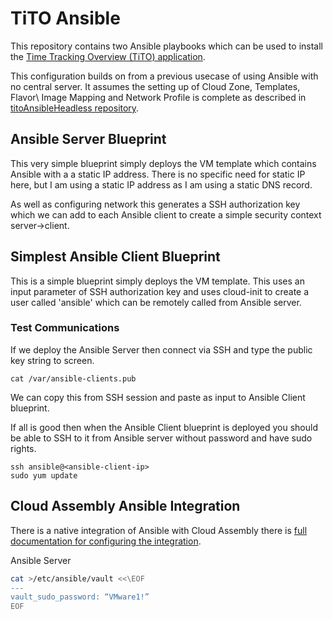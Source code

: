 # TiTO Ansible

This repository contains two Ansible playbooks which can be used to install the [Time Tracking Overview (TiTO) application](https://github.com/vmeoc/Tito).

This configuration builds on from a previous usecase of using Ansible with no central server. It assumes the setting up of Cloud Zone, Templates, Flavor\ Image Mapping and Network Profile is complete as described in [titoAnsibleHeadless repository](https://github.com/darrylcauldwell/titoAnsibleHeadless).

## Ansible Server Blueprint

This very simple blueprint simply deploys the VM template which contains Ansible with a a static IP address. There is no specific need for static IP here,  but I am using a static IP address as I am using a static DNS record.

As well as configuring network this generates a SSH authorization key which we can add to each Ansible client to create a simple security context server->client.

## Simplest Ansible Client Blueprint

This is a simple blueprint simply deploys the VM template. This uses an input parameter of SSH authorization key and uses cloud-init to create a user called 'ansible' which can be remotely called from Ansible server.

### Test Communications

If we deploy the Ansible Server then connect via SSH and type the public key string to screen.

```
cat /var/ansible-clients.pub
```

We can copy this from SSH session and paste as input to Ansible Client blueprint.

If all is good then when the Ansible Client blueprint is deployed you should be able to SSH to it from Ansible server without password and have sudo rights.

```
ssh ansible@<ansible-client-ip>
sudo yum update
```

## Cloud Assembly Ansible Integration

There is a native integration of Ansible with Cloud Assembly there is [full documentation for configuring the integration](https://docs.vmware.com/en/VMware-Cloud-Assembly/services/Using-and-Managing/GUID-9244FFDE-2039-48F6-9CB1-93508FCAFA75.html?hWord=N4IghgNiBc4HYGcCWAjCBTEBfIA).

Ansible Server
```bash
cat >/etc/ansible/vault <<\EOF
---
vault_sudo_password: “VMware1!”
EOF
```
